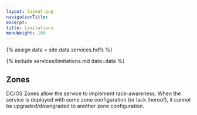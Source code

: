 ```yaml
---
layout: layout.pug
navigationTitle:
excerpt:
title: Limitations
menuWeight: 100
---
```

{% assign data = site.data.services.hdfs %}

{% include services/limitations.md data=data %}

## Zones

DC/OS Zones allow the service to implement rack-awareness. When the service is deployed with some zone configuration (or lack thereof), it cannot be upgraded/downgraded to another zone configuration.

